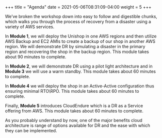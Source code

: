+++
title = "Agenda"
date =  2021-05-06T08:31:09-04:00
weight = 5
+++


We’ve broken the workshop down into easy to follow and digestible chunks, which walks you through the process of recovery from a disaster using a variety of AWS services.

In **Module 1**, we will deploy the Unishop in one AWS regions and then utilize AWS Backup and EC2 AMIs to create a backup of our shop in another AWS region. We will demonstrate DR by simulating a disaster in the primary region and recovering the shop in the backup region. This module takes about 90 minutes to complete.

In **Module 2**, we will demonstrate DR using a pilot light architecture and in **Module 3** we will use a warm standby. This module takes about 60 minutes to complete.

In **Module 4** we will deploy the shop in an Active-Active configuration thus ensuring minimal RTO\RPO. This module takes about 60 minutes to complete.

Finally, **Module 5** introduces CloudEndure which is a DR as a Service offering from AWS. This module takes about 60 minutes to complete.

As you probably understand by now, one of the major benefits cloud architecture is range of options available for DR and the ease with which they can be implemented.